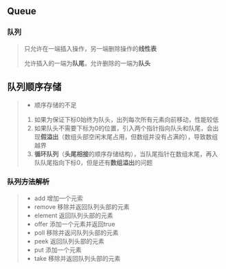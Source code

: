 ## Queue

### 队列
> 只允许在一端插入操作，另一端删除操作的**线性表**
>
> 允许插入的一端为**队尾**，允许删除的一端为**队头**
## 队列顺序存储
>* 顺序存储的不足  
>1. 如果为保证下标0始终为队头，出列每次所有元素向前移动，性能较低
>2. 如果队头不需要下标为0的位置，引入两个指针指向队头和队尾，会出现**假溢出**（数组头部空闲末尾占用，但数组并没有占满的），导致数组越界
>3. **循环队列**（**头尾相接**的顺序存储结构），当队尾指针在数组末尾，再入队队尾指向下标0，但是还有**数组溢出**的问题

### ~~队列方法解析~~
>* add      增加一个元索  
>* remove   移除并返回队列头部的元素   
>* element  返回队列头部的元素 
>* offer    添加一个元素并返回true 
>* poll     移除并返问队列头部的元素
>* peek     返回队列头部的元素
>* put      添加一个元素
>* take     移除并返回队列头部的元素